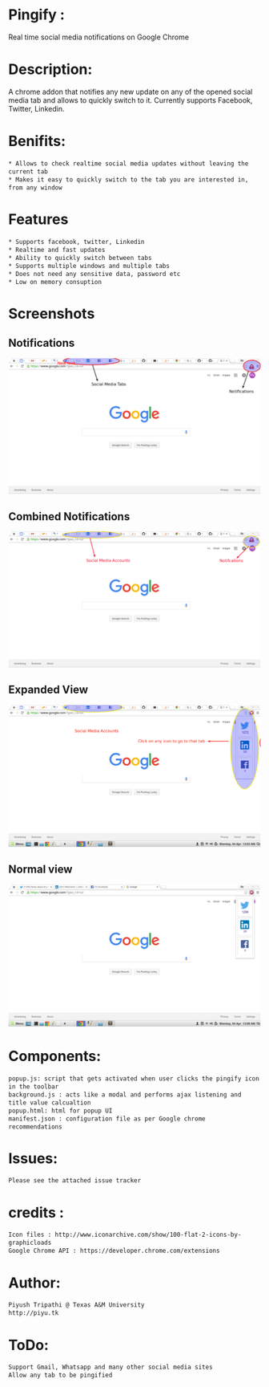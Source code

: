# Pingify : 
Real time social media notifications on Google Chrome
# Description: 
A chrome addon that notifies any new update on any of the opened social media tab  and allows to quickly switch to it. Currently supports Facebook, Twitter, Linkedin.
# Benifits:
	* Allows to check realtime social media updates without leaving the current tab
	* Makes it easy to quickly switch to the tab you are interested in, from any window
# Features
	* Supports facebook, twitter, Linkedin
	* Realtime and fast updates
	* Ability to quickly switch between tabs
	* Supports multiple windows and multiple tabs
	* Does not need any sensitive data, password etc
	* Low on memory consuption
# Screenshots
## Notifications
![Screenshot](/screenshots/main1.png?raw=true "Screenshots")
## Combined Notifications
![Screenshot](/screenshots/main2.png?raw=true "Screenshots")
## Expanded View
![Screenshot](/screenshots/main3.png?raw=true "Screenshots")
## Normal view
![Screenshot](/screenshots/main4.png?raw=true "Screenshots")

# Components:
	popup.js: script that gets activated when user clicks the pingify icon in the toolbar
	background.js : acts like a modal and performs ajax listening and title value calcualtion
	popup.html: html for popup UI
	manifest.json : configuration file as per Google chrome recommendations

# Issues: 
	Please see the attached issue tracker

# credits :
	Icon files : http://www.iconarchive.com/show/100-flat-2-icons-by-graphicloads
	Google Chrome API : https://developer.chrome.com/extensions

# Author: 
	Piyush Tripathi @ Texas A&M University
	http://piyu.tk

# ToDo: 
	Support Gmail, Whatsapp and many other social media sites
	Allow any tab to be pingified
